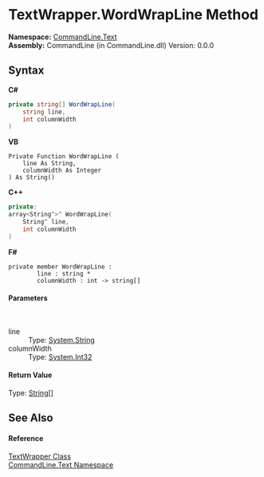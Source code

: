 # TextWrapper.WordWrapLine Method 
 

**Namespace:**&nbsp;<a href="N_CommandLine_Text">CommandLine.Text</a><br />**Assembly:**&nbsp;CommandLine (in CommandLine.dll) Version: 0.0.0

## Syntax

**C#**<br />
``` C#
private string[] WordWrapLine(
	string line,
	int columnWidth
)
```

**VB**<br />
``` VB
Private Function WordWrapLine ( 
	line As String,
	columnWidth As Integer
) As String()
```

**C++**<br />
``` C++
private:
array<String^>^ WordWrapLine(
	String^ line, 
	int columnWidth
)
```

**F#**<br />
``` F#
private member WordWrapLine : 
        line : string * 
        columnWidth : int -> string[] 

```


#### Parameters
&nbsp;<dl><dt>line</dt><dd>Type: <a href="https://docs.microsoft.com/dotnet/api/system.string" target="_blank">System.String</a><br /></dd><dt>columnWidth</dt><dd>Type: <a href="https://docs.microsoft.com/dotnet/api/system.int32" target="_blank">System.Int32</a><br /></dd></dl>

#### Return Value
Type: <a href="https://docs.microsoft.com/dotnet/api/system.string" target="_blank">String</a>[]

## See Also


#### Reference
<a href="T_CommandLine_Text_TextWrapper">TextWrapper Class</a><br /><a href="N_CommandLine_Text">CommandLine.Text Namespace</a><br />